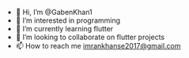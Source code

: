 - 👋 Hi, I’m @GabenKhan1
- 👀 I’m interested in programming
- 🌱 I’m currently learning flutter
- 💞️ I’m looking to collaborate on flutter projects
- 📫 How to reach me imrankhanse2017@gmail.com

<!---
GabenKhan1/GabenKhan1 is a ✨ special ✨ repository because its `README.md` (this file) appears on your GitHub profile.
You can click the Preview link to take a look at your changes.
--->
